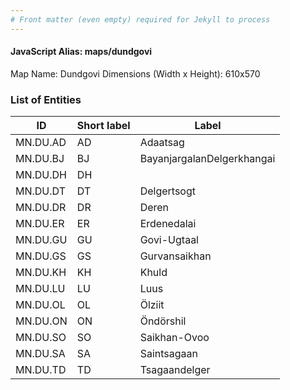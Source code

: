 ```yaml
---
# Front matter (even empty) required for Jekyll to process
---
```


#### JavaScript Alias: maps/dundgovi

Map Name: Dundgovi
Dimensions (Width x Height): 610x570





### List of Entities

ID | Short label | Label
---|---|---|
MN.DU.AD | AD | Adaatsag
MN.DU.BJ | BJ | BayanjargalanDelgerkhangai
MN.DU.DH | DH | 
MN.DU.DT | DT | Delgertsogt		
MN.DU.DR | DR | Deren
MN.DU.ER | ER | Erdenedalai
MN.DU.GU | GU | Govi-Ugtaal
MN.DU.GS | GS | Gurvansaikhan		
MN.DU.KH | KH | Khuld
MN.DU.LU | LU | Luus
MN.DU.OL | OL | Ölziit
MN.DU.ON | ON | Öndörshil		
MN.DU.SO | SO | Saikhan-Ovoo
MN.DU.SA | SA | Saintsagaan
MN.DU.TD | TD | Tsagaandelger